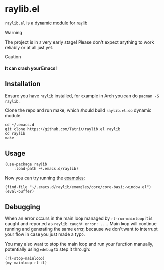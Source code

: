 # raylib.el

`raylib.el` is a [dynamic module](https://www.gnu.org/software/emacs/manual/html_node/elisp/Writing-Dynamic-Modules.html) for [raylib](https://www.raylib.com/)

> [!WARNING]
> The project is in a very early stage!
> Please don't expect anything to work reliably or at all just yet.

> [!CAUTION]
> <h4>It can crash your Emacs!</h4>

## Installation
Ensure you have `raylib` installed, for example in Arch you can do `pacman -S raylib`.

Clone the repo and run make, which should build `raylib.el.so` dynamic module.

```
cd ~/.emacs.d
git clone https://github.com/TatriX/raylib.el raylib
cd raylib
make

```

## Usage
```elisp
(use-package raylib
    :load-path ~/.emacs.d/raylib)
```

Now you can try running the [examples](./examples):

```elisp
(find-file "~/.emacs.d/raylib/examples/core/core-basic-window.el")
(eval-buffer)
```

## Debugging
When an error occurs in the main loop managed by `rl-run-mainloop` it
is caught and reported as `raylib caught error: ...`. Main loop will
continue running and generating the same error, because we don't want
to interrupt your flow in case you just made a typo.

You may also want to stop the main loop and run your function
manually, potentially using `edebug` to step it through:

```elisp
(rl-stop-mainloop)
(my-mainloop rl-dt)
```

